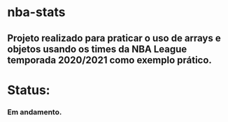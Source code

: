 # nba-stats

## Projeto realizado para praticar o uso de arrays e objetos usando os times da NBA League temporada 2020/2021 como exemplo prático.





# Status:
### Em andamento.
